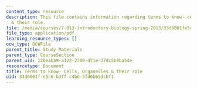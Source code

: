 ```yaml
---
content_type: resource
description: This file contains information regarding terms to know- cells, organelles
  & their role.
file: /media/courses/7-013-introductory-biology-spring-2013/33d6001fe5c6b3ffc4bd5fd6b69dcbf1_MIT7_013S13_Cell.pdf
file_type: application/pdf
learning_resource_types: []
ocw_type: OCWFile
parent_title: Study Materials
parent_type: CourseSection
parent_uid: 126eabb9-a122-2700-d71e-37dc5b9ba54e
resourcetype: Document
title: Terms to know- Cells, Organelles & their role
uid: 33d6001f-e5c6-b3ff-c4bd-5fd6b69dcbf1
---
```

